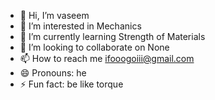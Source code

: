 - 👋 Hi, I’m vaseem
- 👀 I’m interested in Mechanics
- 🌱 I’m currently learning Strength of Materials
- 💞️ I’m looking to collaborate on None
- 📫 How to reach me ifooogoiii@gmail.com
- 😄 Pronouns: he
- ⚡ Fun fact: be like torque 

<!---
torsionalshaft/torsionalshaft is a ✨ special ✨ repository because its `README.md` (this file) appears on your GitHub profile.
You can click the Preview link to take a look at your changes.
--->
